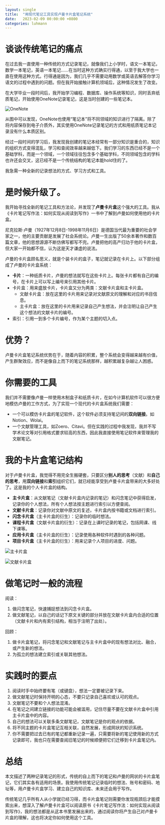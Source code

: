 ```yaml
---
layout: single
title:  "用现代笔记工具实现卢曼卡片盒笔记系统"
date:   2023-02-09 00:00:00 +0800
categories: luhmann
---
```

# 谈谈传统笔记的痛点

在过去我一直使用一种传统的方式记录笔记，就像我们上小学时，语文一本笔记，数学一本笔记，英语一本笔记......在当时这种方式确实行得通，以至于我大学也一直在使用这种方式。行得通是因为，我们几乎不需要动用数学或英语去解答你学习语文的过程中遇到的问题。但在我开始接触计算机领域后，这种情况发生了改变。

在大学毕业一段时间后，我开始学习编程、数据库、操作系统等知识，同时丢弃纸质笔记，开始使用OneNote记录笔记，这是当时创建的一些笔记本。

![OneNote](/assets/image/image_WFo0ONoN6J.png)

从图中可以发现，OneNote也使用“笔记本”将不同领域的知识进行了隔离。除了将内容保存到电子介质外，其实使用OneNote记录笔记的方式和用纸质笔记本记录没有什么本质区别。

经过一段时间的学习后，我发现我创建的笔记本经常有一部分知识是重合的，知识的组织方式变得混乱，学习和查阅效率越来越低下。我们学习的东西已经不是一个基础学科，而是一个领域，一个领域往往包含多个基础学科，不同领域包含的学科也许还会交叉，这已经不是一个传统结构的笔记本能hold住的了。

我急需一种全新的记录想法的方式、学习方式和工具。

# 是时候升级了。

我开始寻找全新的笔记工具和方法论，并发现了**卢曼卡片盒**这个强大的工具。我从《卡片笔记写作法：如何实现从阅读到写作》一书中了解到卢曼如何使用他的卡片盒。

尼克拉斯·卢曼（1927年12月8日-1998年11月6日）是德国当代最为重要的社会学家之一，他的主要贡献是发展了社会系统论。卢曼一生出版了50余本著作和数百篇文章，他的思想源源不断仿佛写都写不完。卢曼把他的高产归功于他的卡片盒，但大家一开始都不信，认为这是天才谦虚的说法。

卢曼的卡片盒顾名思义，就是个装卡片的盒子，笔记就记录在卡片上。以下部分组成了卢曼的卡片盒系统：

-   **卡片**：一种纸质卡片，卢曼的想法就写在这些卡片上。每张卡片都有自己的编号，在卡片上可以写上编号来引用其他卡片。
-   卡片盒：用来盛放卡片，卡片盒又分为两类：文献卡片盒和主卡片盒。
    -   文献卡片盒：放在这里的卡片用来记录对文献原文的理解和对应的书目信息。
    -   主卡片盒：放在这里的卡片用来记录自己产生想法，并会注明让自己产生这个想法的文献卡片的编号。
-   索引：引用一到多个卡片编号，作为某个主题的切入点。

# 优势？

卢曼卡片盒笔记系统优势在于，随着内容的积累，整个系统会变得越来越有价值，产生群聚效应，而不是像自上而下的笔记系统那样，越积累越复杂越让人困惑。

# 你需要的工具

我们并不需要像卢曼一样使用木制盒子和纸质卡片，在如今计算机软件可以很方便地模仿卢曼的工作方式，为了实现一个现代的卡片盒系统我们需要：

-   一个可以模仿卡片盒的笔记软件，这个软件必须支持笔记间的**双向链接**。如Notion、Wolai。
-   一个文献管理工具，如Zoero、Citavi。但在实践的过程中我发现，我并不写学术论文等对引用格式要求较高的东西，因此我直接使用笔记软件来管理我的文献笔记。

# 我的卡片盒笔记结构

对于卢曼卡片盒，我觉得不用完全生搬硬套，只要区分**别人的思考**（文献）和**自己的思考**，用**双向链接**和**索引**组织它们，就已经能享受到卢曼卡片盒带来的大多好处了。这是我的个人卡片盒的结构。

-   **主卡片盒**：从文献笔记（文献卡片盒内记录的笔记）和闪念笔记中获得启发，记录你的个人想法，所有个人想法按主题进行索引以方便查阅。
-   **文献卡片盒**：记录你对文献中原文的复述，卡片盒内按书籍或文档进行索引。
-   **闪念卡片盒**（主卡片盒的衍生）：记录你的临时想法。
-   **课程卡片盒**（文献卡片盒的衍生）：记录在上课时记录的笔记，包括网课、线下课等。
-   **应用卡片盒**（主卡片盒的衍生）：记录使用各种软件时遇到的各种问题。
-   **项目卡片盒**（主卡片盒的衍生）：用来记录个人项目的进度、问题。

![主卡片盒](/assets/image/image_pPd0aDDvDY.png)

![文献卡片盒](/assets/image/image_xCJFGSZiZg.png)

# 做笔记时一般的流程

阅读：

1.  做闪念笔记，快速捕捉想法到闪念卡片盒。
2.  做文献笔记，以自己的话记下原文关键的部分并放在文献卡片盒内合适的位置（文献卡片和内有索引结构，相当于注明了出处）。

回顾：

1.  做卡片盒笔记，将闪念笔记和文献笔记与主卡片盒中的现有想法对比、融合，或产生新的想法。
2.  为孤立的想法建立索引或关联其他想法。

# 实践时的要点

1.  阅读时手中始终要有笔（或键盘），想法一定要被记录下来。
2.  做文献笔记时保持开明的心态，不要只记录自己喜欢或认可的观点。
3.  文献笔记不要和个人想法混淆。
4.  在笔记之间建立链接的功能可能会被滥用，记住尽量不要在文献卡片盒中引用主卡片盒中的内容。
5.  自己的想法可以关联多条文献笔记，文献笔记是你的观点的依据。
6.  将不同主题的卡片盒笔记互相关联，自然发展，形成网状的知识系统。
7.  你不需要把过去已有的笔记都重新记录一遍，只需要将新的笔记使用新的方式记录即可，我也只在需要查阅旧笔记的时候顺便把它们迁移到卡片盒笔记内。

# 总结

本文描述了两种记录笔记的形式，传统的自上而下的笔记和卢曼的网状的卡片盒笔记，它们其实各有适用的场景。我使用传统笔记记录临时的想法、账号和密码、地址等，用卢曼卡片盒学习、建立自己的知识库、未来还会用于写作。

传统笔记几乎所有人从小学就已经习得，而卡片盒笔记则需要你发现瓶颈后才能摸索出来，想深入了解卢曼卡片盒可以阅读原书《卡片笔记写作法：如何实现从阅读到写作》，我的想法都是从这本书里发展出来的，通过阅读你将产生自己对卢曼卡片盒的理解，这也将决定你如何使用这个工具。
